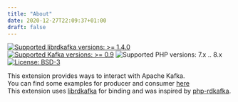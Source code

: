 ```yaml
---
title: "About"
date: 2020-12-27T22:09:37+01:00
draft: false
---
```


[![Supported librdkafka versions: >= 1.4.0](https://img.shields.io/badge/librdkafka-%3E%3D%201.4.0-blue.svg)](https://github.com/edenhill/librdkafka/releases)
[![Supported Kafka versions: >= 0.9](https://img.shields.io/badge/kafka-%3E%3D%200.9-blue.svg)](https://github.com/edenhill/librdkafka/blob/master/INTRODUCTION.md#broker-version-compatibility)
![Supported PHP versions: 7.x .. 8.x](https://img.shields.io/badge/php-7.x%20..%208.x-blue.svg)
[![License: BSD-3](https://img.shields.io/badge/License-BSD--3-green.svg)](https://github.com/php-kafka/php-kafka/blob/main/LICENSE)

This extension provides ways to interact with Apache Kafka.  
You can find some examples for producer and consumer [here](https://github.com/php-kafka/php-kafka-examples/tree/main/src/ext-php-kafka)  
This extension uses [librdkafka](https://github.com/edenhill/librdkafka) for binding and was inspired by [php-rdkafka](https://github.com/arnaud-lb/php-rdkafka).  
